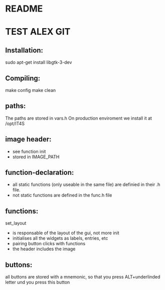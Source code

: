 # README #
# TEST ALEX GIT #


## Installation: ##
sudo apt-get install libgtk-3-dev

## Compiling: ##
make config
make clean

## paths: ##
The paths are stored in vars.h
On production enviroment we install it at /opt/IT4S

## image header: ## 
* see function init
* stored in IMAGE_PATH

## function-declaration: ##
* all static functions (only useable in the same file) are definied in their .h file.
* not static functions are defined in the func.h file

## functions: ##
set_layout
* is responsable of the layout of the gui, not more
init
* initialises all the widgets as labels, entries, etc
* pairing button clicks with functions
* the header includes the image
## buttons: ##
all buttons are stored with a mnemonic, so that you press ALT+underlinded letter und you press this button

